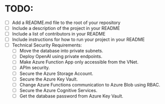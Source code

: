 # TODO:

- [ ] Add a README.md file to the root of your repository
- [ ] Include a description of the project in your README
- [ ] Include a list of contributors in your README
- [ ] Include instructions for how to run your project in your README
- [ ] Technical Security Requirements:
  - [ ] Move the database into private subnets.
  - [ ] Deploy OpenAI using private endpoints.
  - [ ] Make Azure Function App only accessible from the VNet.
  - [ ] APIm security.
  - [ ] Secure the Azure Storage Account.
  - [ ] Secure the Azure Key Vault.
  - [ ] Change Azure Functions communication to Azure Blob using RBAC.
  - [ ] Secure the Azure Cognitive Services.
  - [ ] Get the database password from Azure Key Vault.